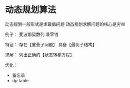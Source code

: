 # 动态规划算法
动态规划一般形式是求最值问题
动态规划求解问题的核心是穷举

例子：
斐波那契数列
凑零钱

特征：
存在【重叠子问题】
具备【最优子结构】

求解：
列出正确的【状态转移方程】

优化：
* 备忘录
* dp table
